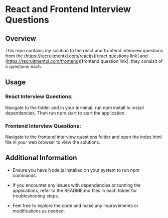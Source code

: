 # React and Frontend Interview Questions

## Overview 
This repo contains my solution to the react and frontend interview questions from the (https://recruitmentxl.com/reactjs)[react questions link] and (https://recruitmentxl.com/frontend)[frontend question link]. they consisit of 5 questions each.

## Usage
### React Interview Questions:
Navigate to the folder and in your terminal, run npm install to install dependencies. Then run npm start to start the application.

### Frontend Interview Questions:
Navigate to the frontend interview questions folder and open the index.html file in your web browser to view the solutions.

## Additional Information
+ Ensure you have Node.js installed on your system to run npm commands.
- If you encounter any issues with dependencies or running the applications, refer to the README.md files in each folder for troubleshooting steps.
+ Feel free to explore the code and make any improvements or modifications as needed.